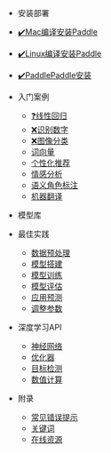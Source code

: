 * 安装部署
<!-- 
  * [原生安装](zh-cn/quickstart.md)
  * [容器安装](zh-cn/more-pages.md)
  * [源码安装](zh-cn/custom-navbar.md)
  * [python版本](zh-cn/cover.md) -->
  * [✔️Mac编译安装Paddle](Mac编译安装Paddle.md)
  * [✔️Linux编译安装Paddle](Linux编译安装Paddle.md)
  * [✔️PaddlePaddle安装](PaddlePaddle安装.md)


* 入门案例

  * [❓线性回归](LinearRegression.md)
  * [❌识别数字](DigitRecognition.md)
  * [❌图像分类](ImageClassification.md)
  * [词向量](WordVector.md)
  * [个性化推荐](RecommendationSystem.md)
  * [情感分析](SentimentAnalysis.md)
  * [语义角色标注](SemanticRoleLabelling.md)
  * [机器翻译](MachineTranslation.md)

* 模型库

* 最佳实践
  * [数据预处理](zh-cn/quickstart.md)
  * [模型搭建](zh-cn/more-pages.md)
  * [模型训练](zh-cn/custom-navbar.md)
  * [模型评估](zh-cn/cover.md)
  * [应用预测](zh-cn/quickstart.md)
  * [调整参数](zh-cn/more-pages.md)

* 深度学习API
  * [神经网络](zh-cn/quickstart.md)
  * [优化器](zh-cn/more-pages.md)
  * [目标检测](zh-cn/custom-navbar.md)
  * [数值计算](zh-cn/cover.md)

* 附录
  * [常见错误提示](zh-cn/quickstart.md)
  * [关键词](zh-cn/more-pages.md)
  * [在线资源](zh-cn/cover.md)
  